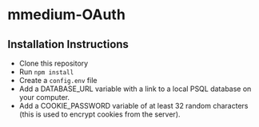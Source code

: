 # mmedium-OAuth


## Installation Instructions
- Clone this repository
- Run `npm install`
- Create a `config.env` file
- Add a DATABASE_URL variable with a link to a local PSQL database on your computer.
- Add a COOKIE_PASSWORD variable of at least 32 random characters (this is used to encrypt cookies from the server).

